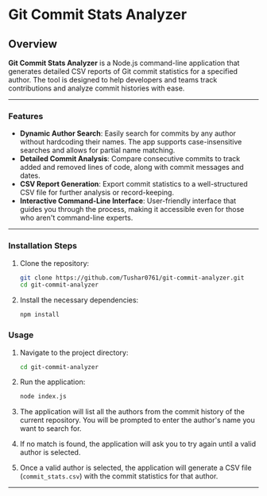 # Git Commit Stats Analyzer

## Overview

**Git Commit Stats Analyzer** is a Node.js command-line application that generates detailed CSV reports of Git commit statistics for a specified author. The tool is designed to help developers and teams track contributions and analyze commit histories with ease. 

---

### Features

- **Dynamic Author Search**: Easily search for commits by any author without hardcoding their names. The app supports case-insensitive searches and allows for partial name matching.
- **Detailed Commit Analysis**: Compare consecutive commits to track added and removed lines of code, along with commit messages and dates.
- **CSV Report Generation**: Export commit statistics to a well-structured CSV file for further analysis or record-keeping.
- **Interactive Command-Line Interface**: User-friendly interface that guides you through the process, making it accessible even for those who aren't command-line experts.

---

### Installation Steps

1. Clone the repository:

   ```bash
   git clone https://github.com/Tushar0761/git-commit-analyzer.git
   cd git-commit-analyzer
   ```

2. Install the necessary dependencies:

   ```bash
   npm install
   ```

### Usage

1. Navigate to the project directory:

   ```bash
   cd git-commit-analyzer
   ```

2. Run the application:

   ```bash
   node index.js
   ```

3. The application will list all the authors from the commit history of the current repository. You will be prompted to enter the author's name you want to search for.

4. If no match is found, the application will ask you to try again until a valid author is selected.

5. Once a valid author is selected, the application will generate a CSV file (`commit_stats.csv`) with the commit statistics for that author.

<!-- ## License

This project is licensed under the MIT License - see the [LICENSE](LICENSE) file for details. -->

---
